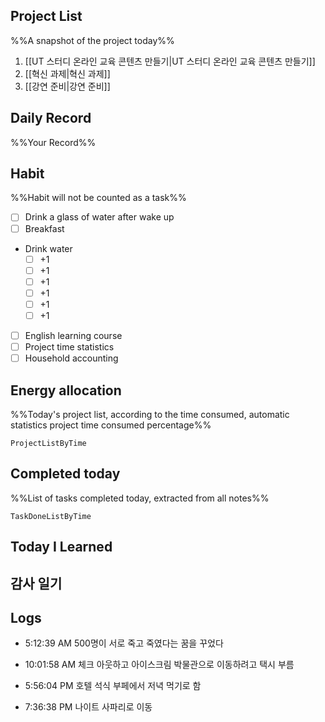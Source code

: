 ## Project List
%%A snapshot of the project today%%
1. [[UT 스터디 온라인 교육 콘텐츠 만들기|UT 스터디 온라인 교육 콘텐츠 만들기]]
2. [[혁신 과제|혁신 과제]]
3. [[강연 준비|강연 준비]]

## Daily Record
%%Your Record%%

## Habit
%%Habit will not be counted as a task%%
- [ ] Drink a glass of water after wake up
- [ ] Breakfast
- Drink water
	- [ ] +1
	- [ ] +1
	- [ ] +1
	- [ ] +1
	- [ ] +1
	- [ ] +1
- [ ] English learning course
- [ ] Project time statistics
- [ ] Household accounting

## Energy allocation
%%Today's project list, according to the time consumed, automatic statistics project time consumed percentage%%
```LifeOS
ProjectListByTime
```

## Completed today
%%List of tasks completed today, extracted from all notes%%
```LifeOS
TaskDoneListByTime
```


## Today I Learned


## 감사 일기


## Logs
- 5:12:39 AM 500명이 서로 죽고 죽였다는 꿈을 꾸었다

- 10:01:58 AM 체크 아웃하고 아이스크림 박물관으로 이동하려고 택시 부름

- 5:56:04 PM 호텔 석식 부페에서 저녁 먹기로 함

- 7:36:38 PM 나이트 사파리로 이동